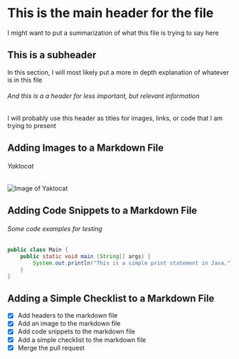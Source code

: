 # This is the main header for the file
I might want to put a summarization of what this file is trying to say here
## This is a subheader
In this section, I will most likely put a more in depth explanation of whatever is in this file
###### And this is a a header for less important, but relevant information
I will probably use this header as titles for images, links, or code that I am trying to present

## Adding Images to a Markdown File
###### Yaktocat
![Image of Yaktocat](https://octodex.github.com/images/yaktocat.png)

## Adding Code Snippets to a Markdown File
###### Some code examples for testing
``` java
public class Main {
    public static void main (String[] args) {
        System.out.println("This is a simple print statement in Java.");
    }
}
```

## Adding a Simple Checklist to a Markdown File
- [x] Add headers to the markdown file
- [x] Add an image to the markdown file
- [x] Add code snippets to the markdown file
- [x] Add a simple checklist to the markdown file
- [x] Merge the pull request
